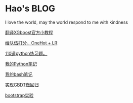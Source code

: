 # Hao's BLOG
I love the world, may the world respond to me with kindness

[翻译XGboost官方小教程](src/XGBoost教程(翻译).md)

[给队伍打分，OneHot + LR](https://github.com/lhprojects/TeamRank/blob/master/README.md)

[110道python练习题。](src/python110.ipynb)

[我的Python笔记](src/python_note.ipynb)

[我的bash笔记](src/bash_note.ipynb)

[实现GBDT做回归](src/GBDT.ipynb)

[bootstrap实验](src/bootstrap.ipynb)


